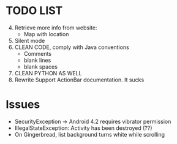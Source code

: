 TODO LIST
=========

4. Retrieve more info from website:
    - Map with location
5. Silent mode
6. CLEAN CODE, comply with Java conventions
    - Comments
    - blank lines
    - blank spaces
7. CLEAN PYTHON AS WELL
8. Rewrite Support ActionBar documentation. It sucks

Issues
======
- SecurityException -> Android 4.2 requires vibrator permission
- IllegalStateException: Activity has been destroyed (??)
- On Gingerbread, list background turns white while scrolling
